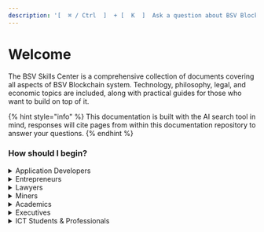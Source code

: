 ```yaml
---
description: '[  ⌘ / Ctrl  ]  + [  K  ]  Ask a question about BSV Blockchain'
---
```


# Welcome

The BSV Skills Center is a comprehensive collection of documents covering all aspects of BSV Blockchain system. Technology, philosophy, legal, and economic topics are included, along with practical guides for those who want to build on top of it.

{% hint style="info" %}
This documentation is built with the AI search tool in mind, responses will cite pages from within this documentation repository to answer your questions.
{% endhint %}

### How should I begin?

<details>

<summary>Application Developers</summary>

\
[Quick Start](intro/quick-start.md)

[Mockchain](guides/local-blockchain-stack/mockchain.md)

[Example Verifying Beef.md](guides/sdks/ts/examples/EXAMPLE_VERIFYING_BEEF.md)

[Academy: BSV Basics - Protocol and Design](https://hub.bsvblockchain.org/bsv-skills-center/~/changes/149/bsv-academy/bsv-basics-protocol-and-design)

[Academy: Hash Functions](https://hub.bsvblockchain.org/bsv-skills-center/~/changes/149/bsv-academy/hash-functions)

[Academy: Merkle Trees](https://hub.bsvblockchain.org/bsv-skills-center/~/changes/149/bsv-academy/merkle-trees)

[Academy: Digital Signatures](https://hub.bsvblockchain.org/bsv-skills-center/~/changes/149/bsv-academy/digital-signatures)

Academy: Deep Dive into the BSV blockchain (coming soon)



</details>

<details>

<summary>Entrepreneurs</summary>

[What Can I do?](what-can-i-do/)

[The benefits of BSV Blockchain](bsv-skills-center/the-benefits-of-bsv-blockchain.md)

[Event tickets](guides/business-use-cases/event_tickets.md)

Academy: Deep Dive into the BSV blockchain (coming soon)

Academy: Introduction to blockchain technology (coming soon)

</details>

<details>

<summary>Lawyers</summary>

[Digital Signatures](bsv-skills-center/bsv-protocol-documentation/privacy/digital-signatures.md)

Academy: Identity and Privacy Foundations (coming soon)

</details>

<details>

<summary>Miners</summary>

[SV Node](network-topology/nodes/sv-node/installation/sv-node/)

[Academy: Bitcoin Infrastructure](https://hub.bsvblockchain.org/bsv-skills-center/~/changes/149/bsv-academy/bsv-infrastructure)

</details>

<details>

<summary>Academics</summary>

[Bitcoin as Historical Phenomenon](https://hub.bsvblockchain.org/bsv-skills-center/~/changes/149/bsv-academy/bitcoin-as-historical-phenomenon)

Academy: Identity and Privacy Foundations (coming soon)



</details>

<details>

<summary>Executives</summary>

Academy: Introduction to blockchain technology (coming soon)

Academy: Deep Dive into the BSV blockchain (coming soon)

Academy: Beginner Blockchain for Executives (coming soon)

Academy: Data, Information, and Knowledge in the Digital Age - ICT (coming soon)



</details>

<details>

<summary>ICT Students &#x26; Professionals</summary>

Academy: Blockchain Fundamentals - ICT (coming soon)

Academy: Deep Dive into the BSV blockchain (coming soon)

Academy: Data, Information, and Knowledge in the Digital Age - ICT (coming soon)



</details>
